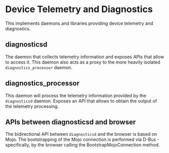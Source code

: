 # Device Telemetry and Diagnostics

This implements daemons and libraries providing device telemetry and
diagnostics.

## diagnosticsd

The daemon that collects telemetry information and exposes APIs that
allow to access it. This daemon also acts as a proxy to the more heavily
isolated `diagnostics_processor` daemon.

## diagnostics_processor

This daemon will process the telemetry information provided by the
`diagnosticsd` daemon. Exposes an API that allows to obtain the output
of the telemetry processing.

## APIs between diagnosticsd and browser

The bidirectional API between `diagnosticsd` and the browser is based on
Mojo. The bootstrapping of the Mojo connection is performed via D-Bus -
specifically, by the browser calling the BootstrapMojoConnection method.
